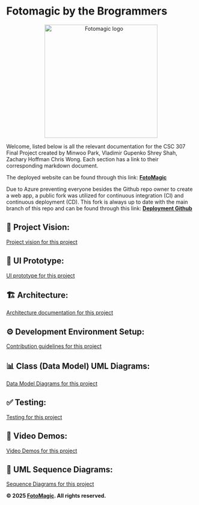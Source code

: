 # Fotomagic by the Brogrammers

<p align="center">
  <img src="../frontend/public/logo.png" alt="Fotomagic logo" width="300"/>
</p>

Welcome, listed below is all the relevant documentation for the CSC 307 Final Project created by Minwoo Park, Vladimir Gupenko Shrey Shah, Zachary Hoffman Chris Wong. Each section has a link to their corresponding markdown document. 

The deployed website can be found through this link: **[FotoMagic](https://ambitious-dune-0f7fde21e.6.azurestaticapps.net/)**

Due to Azure preventing everyone besides the Github repo owner to create a web app, a public fork was utilized for continuous integration (CI) and continuous deployment (CD). This fork is always up to date with the main branch of this repo and can be found through this link: **[Deployment Github](https://github.com/minpark830/csc-307-min-CD)**

## 🎯 Project Vision:
[Project vision for this project](docs/PROJECTVISION.md)

## 🎨 UI Prototype:
[UI prototype for this project](docs/UI.md)

## 🏗️ Architecture:
[Architecture documentation for this project](docs/ARCHITECTURE.md)

## ⚙️ Development Environment Setup:
[Contribution guidelines for this project](docs/CONTRIBUTING.md)

## 📊 Class (Data Model) UML Diagrams:
[Data Model Diagrams for this project](docs/DATAMODEL.md)

## ✅ Testing:
[Testing for this project](docs/TESTING.md)

## 🎥 Video Demos:
[Video Demos for this project](docs/DEMOS.md)

## 🔄 UML Sequence Diagrams:
[Sequence Diagrams for this project](docs/SEQUENCE.md)

**© 2025 [FotoMagic](https://ambitious-dune-0f7fde21e.6.azurestaticapps.net/). All rights reserved.**
